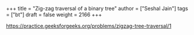 +++
title = "Zig-zag traversal of a binary tree"
author = ["Seshal Jain"]
tags = ["bt"]
draft = false
weight = 2166
+++

<https://practice.geeksforgeeks.org/problems/zigzag-tree-traversal/1>

